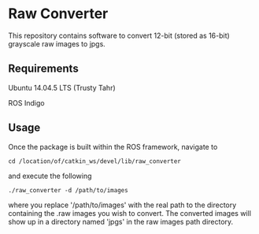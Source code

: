# Raw Converter

This repository contains software to convert 12-bit (stored as 16-bit) grayscale raw images to jpgs.

## Requirements 

Ubuntu 14.04.5 LTS (Trusty Tahr)

ROS Indigo

## Usage

Once the package is built within the ROS framework, navigate to
```
cd /location/of/catkin_ws/devel/lib/raw_converter
```
and execute the following
```
./raw_converter -d /path/to/images
```
where you replace '/path/to/images' with the real path to the directory containing the .raw images you wish to convert. The converted images will show up in a directory named 'jpgs' in the raw images path directory.
